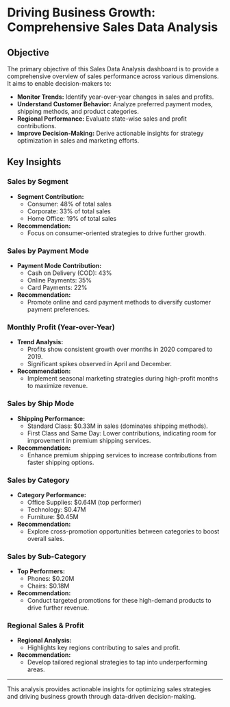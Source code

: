 # Driving Business Growth: Comprehensive Sales Data Analysis

## Objective
The primary objective of this Sales Data Analysis dashboard is to provide a comprehensive overview of sales performance across various dimensions. It aims to enable decision-makers to:

- **Monitor Trends:** Identify year-over-year changes in sales and profits.
- **Understand Customer Behavior:** Analyze preferred payment modes, shipping methods, and product categories.
- **Regional Performance:** Evaluate state-wise sales and profit contributions.
- **Improve Decision-Making:** Derive actionable insights for strategy optimization in sales and marketing efforts.

## Key Insights

### Sales by Segment
- **Segment Contribution:**
  - Consumer: 48% of total sales
  - Corporate: 33% of total sales
  - Home Office: 19% of total sales
- **Recommendation:**
  - Focus on consumer-oriented strategies to drive further growth.

### Sales by Payment Mode
- **Payment Mode Contribution:**
  - Cash on Delivery (COD): 43%
  - Online Payments: 35%
  - Card Payments: 22%
- **Recommendation:**
  - Promote online and card payment methods to diversify customer payment preferences.

### Monthly Profit (Year-over-Year)
- **Trend Analysis:**
  - Profits show consistent growth over months in 2020 compared to 2019.
  - Significant spikes observed in April and December.
- **Recommendation:**
  - Implement seasonal marketing strategies during high-profit months to maximize revenue.

### Sales by Ship Mode
- **Shipping Performance:**
  - Standard Class: $0.33M in sales (dominates shipping methods).
  - First Class and Same Day: Lower contributions, indicating room for improvement in premium shipping services.
- **Recommendation:**
  - Enhance premium shipping services to increase contributions from faster shipping options.

### Sales by Category
- **Category Performance:**
  - Office Supplies: $0.64M (top performer)
  - Technology: $0.47M
  - Furniture: $0.45M
- **Recommendation:**
  - Explore cross-promotion opportunities between categories to boost overall sales.

### Sales by Sub-Category
- **Top Performers:**
  - Phones: $0.20M
  - Chairs: $0.18M
- **Recommendation:**
  - Conduct targeted promotions for these high-demand products to drive further revenue.

### Regional Sales & Profit
- **Regional Analysis:**
  - Highlights key regions contributing to sales and profit.
- **Recommendation:**
  - Develop tailored regional strategies to tap into underperforming areas.

---

This analysis provides actionable insights for optimizing sales strategies and driving business growth through data-driven decision-making.
